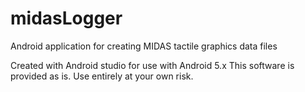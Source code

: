 # midasLogger
Android application for creating MIDAS tactile graphics data files

Created with Android studio for use with Android 5.x
This software is provided as is.
Use entirely at your own risk.

